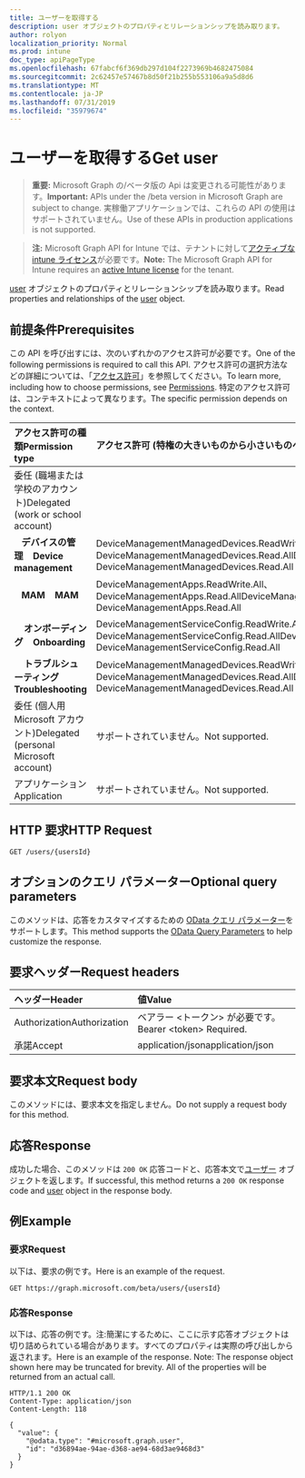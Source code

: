 ```yaml
---
title: ユーザーを取得する
description: user オブジェクトのプロパティとリレーションシップを読み取ります。
author: rolyon
localization_priority: Normal
ms.prod: intune
doc_type: apiPageType
ms.openlocfilehash: 67fabcf6f369db297d104f2273969b4682475084
ms.sourcegitcommit: 2c62457e57467b8d50f21b255b553106a9a5d8d6
ms.translationtype: MT
ms.contentlocale: ja-JP
ms.lasthandoff: 07/31/2019
ms.locfileid: "35979674"
---
```

# <a name="get-user"></a><span data-ttu-id="42133-103">ユーザーを取得する</span><span class="sxs-lookup"><span data-stu-id="42133-103">Get user</span></span>

> <span data-ttu-id="42133-104">**重要:** Microsoft Graph の/ベータ版の Api は変更される可能性があります。</span><span class="sxs-lookup"><span data-stu-id="42133-104">**Important:** APIs under the /beta version in Microsoft Graph are subject to change.</span></span> <span data-ttu-id="42133-105">実稼働アプリケーションでは、これらの API の使用はサポートされていません。</span><span class="sxs-lookup"><span data-stu-id="42133-105">Use of these APIs in production applications is not supported.</span></span>

> <span data-ttu-id="42133-106">**注:** Microsoft Graph API for Intune では、テナントに対して[アクティブな intune ライセンス](https://go.microsoft.com/fwlink/?linkid=839381)が必要です。</span><span class="sxs-lookup"><span data-stu-id="42133-106">**Note:** The Microsoft Graph API for Intune requires an [active Intune license](https://go.microsoft.com/fwlink/?linkid=839381) for the tenant.</span></span>

<span data-ttu-id="42133-107">[user](../resources/intune-shared-user.md) オブジェクトのプロパティとリレーションシップを読み取ります。</span><span class="sxs-lookup"><span data-stu-id="42133-107">Read properties and relationships of the [user](../resources/intune-shared-user.md) object.</span></span>

## <a name="prerequisites"></a><span data-ttu-id="42133-108">前提条件</span><span class="sxs-lookup"><span data-stu-id="42133-108">Prerequisites</span></span>

<span data-ttu-id="42133-109">この API を呼び出すには、次のいずれかのアクセス許可が必要です。</span><span class="sxs-lookup"><span data-stu-id="42133-109">One of the following permissions is required to call this API.</span></span> <span data-ttu-id="42133-110">アクセス許可の選択方法などの詳細については、「[アクセス許可](/graph/permissions-reference)」を参照してください。</span><span class="sxs-lookup"><span data-stu-id="42133-110">To learn more, including how to choose permissions, see [Permissions](/graph/permissions-reference).</span></span>  <span data-ttu-id="42133-111">特定のアクセス許可は、コンテキストによって異なります。</span><span class="sxs-lookup"><span data-stu-id="42133-111">The specific permission depends on the context.</span></span>

|<span data-ttu-id="42133-112">アクセス許可の種類</span><span class="sxs-lookup"><span data-stu-id="42133-112">Permission type</span></span>|<span data-ttu-id="42133-113">アクセス許可 (特権の大きいものから小さいものへ)</span><span class="sxs-lookup"><span data-stu-id="42133-113">Permissions (from most to least privileged)</span></span>|
|:---|:---|
|<span data-ttu-id="42133-114">委任 (職場または学校のアカウント)</span><span class="sxs-lookup"><span data-stu-id="42133-114">Delegated (work or school account)</span></span>||
| <span data-ttu-id="42133-115">&nbsp;&nbsp; **デバイスの管理**</span><span class="sxs-lookup"><span data-stu-id="42133-115">&nbsp; &nbsp; **Device management**</span></span> | <span data-ttu-id="42133-116">DeviceManagementManagedDevices.ReadWrite.All、DeviceManagementManagedDevices.Read.All</span><span class="sxs-lookup"><span data-stu-id="42133-116">DeviceManagementManagedDevices.ReadWrite.All, DeviceManagementManagedDevices.Read.All</span></span> |
| <span data-ttu-id="42133-117">&nbsp;&nbsp; **MAM**</span><span class="sxs-lookup"><span data-stu-id="42133-117">&nbsp; &nbsp; **MAM**</span></span> | <span data-ttu-id="42133-118">DeviceManagementApps.ReadWrite.All、DeviceManagementApps.Read.All</span><span class="sxs-lookup"><span data-stu-id="42133-118">DeviceManagementApps.ReadWrite.All, DeviceManagementApps.Read.All</span></span> |
| <span data-ttu-id="42133-119">&nbsp; &nbsp; **オンボーディング**</span><span class="sxs-lookup"><span data-stu-id="42133-119">&nbsp; &nbsp; **Onboarding**</span></span> | <span data-ttu-id="42133-120">DeviceManagementServiceConfig.ReadWrite.All、DeviceManagementServiceConfig.Read.All</span><span class="sxs-lookup"><span data-stu-id="42133-120">DeviceManagementServiceConfig.ReadWrite.All, DeviceManagementServiceConfig.Read.All</span></span> |
| <span data-ttu-id="42133-121">&nbsp; &nbsp; **トラブルシューティング**</span><span class="sxs-lookup"><span data-stu-id="42133-121">&nbsp; &nbsp; **Troubleshooting**</span></span> | <span data-ttu-id="42133-122">DeviceManagementManagedDevices.ReadWrite.All、DeviceManagementManagedDevices.Read.All</span><span class="sxs-lookup"><span data-stu-id="42133-122">DeviceManagementManagedDevices.ReadWrite.All, DeviceManagementManagedDevices.Read.All</span></span> |
|<span data-ttu-id="42133-123">委任 (個人用 Microsoft アカウント)</span><span class="sxs-lookup"><span data-stu-id="42133-123">Delegated (personal Microsoft account)</span></span>|<span data-ttu-id="42133-124">サポートされていません。</span><span class="sxs-lookup"><span data-stu-id="42133-124">Not supported.</span></span>|
|<span data-ttu-id="42133-125">アプリケーション</span><span class="sxs-lookup"><span data-stu-id="42133-125">Application</span></span>|<span data-ttu-id="42133-126">サポートされていません。</span><span class="sxs-lookup"><span data-stu-id="42133-126">Not supported.</span></span>|

## <a name="http-request"></a><span data-ttu-id="42133-127">HTTP 要求</span><span class="sxs-lookup"><span data-stu-id="42133-127">HTTP Request</span></span>

<!-- {
  "blockType": "ignored"
}
-->
``` http
GET /users/{usersId}
```

## <a name="optional-query-parameters"></a><span data-ttu-id="42133-128">オプションのクエリ パラメーター</span><span class="sxs-lookup"><span data-stu-id="42133-128">Optional query parameters</span></span>

<span data-ttu-id="42133-129">このメソッドは、応答をカスタマイズするための [OData クエリ パラメーター](https://developer.microsoft.com/graph/docs/concepts/query_parameters)をサポートします。</span><span class="sxs-lookup"><span data-stu-id="42133-129">This method supports the [OData Query Parameters](https://developer.microsoft.com/graph/docs/concepts/query_parameters) to help customize the response.</span></span>

## <a name="request-headers"></a><span data-ttu-id="42133-130">要求ヘッダー</span><span class="sxs-lookup"><span data-stu-id="42133-130">Request headers</span></span>

|<span data-ttu-id="42133-131">ヘッダー</span><span class="sxs-lookup"><span data-stu-id="42133-131">Header</span></span>|<span data-ttu-id="42133-132">値</span><span class="sxs-lookup"><span data-stu-id="42133-132">Value</span></span>|
|:---|:---|
|<span data-ttu-id="42133-133">Authorization</span><span class="sxs-lookup"><span data-stu-id="42133-133">Authorization</span></span>|<span data-ttu-id="42133-134">ベアラー &lt;トークン&gt; が必要です。</span><span class="sxs-lookup"><span data-stu-id="42133-134">Bearer &lt;token&gt; Required.</span></span>|
|<span data-ttu-id="42133-135">承諾</span><span class="sxs-lookup"><span data-stu-id="42133-135">Accept</span></span>|<span data-ttu-id="42133-136">application/json</span><span class="sxs-lookup"><span data-stu-id="42133-136">application/json</span></span>|

## <a name="request-body"></a><span data-ttu-id="42133-137">要求本文</span><span class="sxs-lookup"><span data-stu-id="42133-137">Request body</span></span>

<span data-ttu-id="42133-138">このメソッドには、要求本文を指定しません。</span><span class="sxs-lookup"><span data-stu-id="42133-138">Do not supply a request body for this method.</span></span>

## <a name="response"></a><span data-ttu-id="42133-139">応答</span><span class="sxs-lookup"><span data-stu-id="42133-139">Response</span></span>

<span data-ttu-id="42133-140">成功した場合、このメソッドは `200 OK` 応答コードと、応答本文で[ユーザー](../resources/intune-shared-user.md) オブジェクトを返します。</span><span class="sxs-lookup"><span data-stu-id="42133-140">If successful, this method returns a `200 OK` response code and [user](../resources/intune-shared-user.md) object in the response body.</span></span>

## <a name="example"></a><span data-ttu-id="42133-141">例</span><span class="sxs-lookup"><span data-stu-id="42133-141">Example</span></span>

### <a name="request"></a><span data-ttu-id="42133-142">要求</span><span class="sxs-lookup"><span data-stu-id="42133-142">Request</span></span>

<span data-ttu-id="42133-143">以下は、要求の例です。</span><span class="sxs-lookup"><span data-stu-id="42133-143">Here is an example of the request.</span></span>

``` http
GET https://graph.microsoft.com/beta/users/{usersId}
```

### <a name="response"></a><span data-ttu-id="42133-144">応答</span><span class="sxs-lookup"><span data-stu-id="42133-144">Response</span></span>

<span data-ttu-id="42133-p103">以下は、応答の例です。注:簡潔にするために、ここに示す応答オブジェクトは切り詰められている場合があります。すべてのプロパティは実際の呼び出しから返されます。</span><span class="sxs-lookup"><span data-stu-id="42133-p103">Here is an example of the response. Note: The response object shown here may be truncated for brevity. All of the properties will be returned from an actual call.</span></span>

``` http
HTTP/1.1 200 OK
Content-Type: application/json
Content-Length: 118

{
  "value": {
    "@odata.type": "#microsoft.graph.user",
    "id": "d36894ae-94ae-d368-ae94-68d3ae9468d3"
  }
}
```



